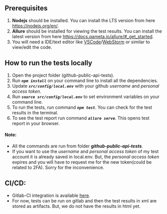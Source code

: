 ## Prerequisites

1. **Nodejs** should be installed. You can install the LTS version from here https://nodejs.org/en/.
2. **Allure** should be installed for viewing the test results. You can install the latest version from here https://docs.qameta.io/allure/#_get_started.
3. You will need a IDE/text editor like [VSCode](https://code.visualstudio.com/download)/[WebStorm](https://www.jetbrains.com/webstorm/download/) or similar to view/edit the code.

## How to run the tests locally

1. Open the project folder (github-public-api-tests). 
2. Run **_`npm install`_** on your command line to install all the dependencies.
3. Update **_`src/config/local.env`_** with your github _username_ and _personal access token_.
4. Run **_`source src/config/local.env`_** to set environment variables on your command line.
5. To run the tests, run command **_`npm test`_**. You can check for the test results in the terminal.
6. To see the test report run command **_`allure serve`_**. This opens test report in your browser.

#### Note:
- All the commands are run from folder **_github-public-api-tests_**.
- If you want to use the _username_ and _personal access token_ of my test account it is already saved in local.env. But, the _personal access token_ expires and you will have to request me for the new token(could be related to 2FA). Sorry for the inconvenience.

## CI/CD:
- Gitlab-CI integration is available [here](https://gitlab.com/roopesh.hiriyanna/github-public-api-tests/-/pipelines).
- For now, tests can be run on gitlab and then the test results in xml are stored as artifacts. But, we do not have the results in html yet.
